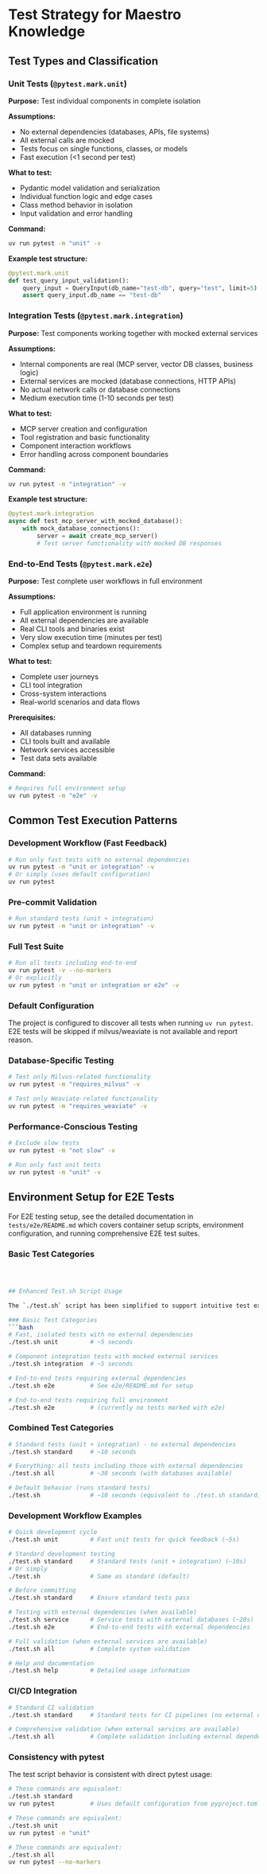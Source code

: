 # Test Strategy for Maestro Knowledge

## Test Types and Classification

### Unit Tests (`@pytest.mark.unit`)

**Purpose:** Test individual components in complete isolation

**Assumptions:**
- No external dependencies (databases, APIs, file systems)
- All external calls are mocked
- Tests focus on single functions, classes, or models
- Fast execution (<1 second per test)

**What to test:**
- Pydantic model validation and serialization
- Individual function logic and edge cases
- Class method behavior in isolation
- Input validation and error handling

**Command:**
```bash
uv run pytest -m "unit" -v
```

**Example test structure:**
```python
@pytest.mark.unit
def test_query_input_validation():
    query_input = QueryInput(db_name="test-db", query="test", limit=5)
    assert query_input.db_name == "test-db"
```

### Integration Tests (`@pytest.mark.integration`)

**Purpose:** Test components working together with mocked external services

**Assumptions:**
- Internal components are real (MCP server, vector DB classes, business logic)
- External services are mocked (database connections, HTTP APIs)
- No actual network calls or database connections
- Medium execution time (1-10 seconds per test)

**What to test:**
- MCP server creation and configuration
- Tool registration and basic functionality
- Component interaction workflows
- Error handling across component boundaries

**Command:**
```bash
uv run pytest -m "integration" -v
```

**Example test structure:**
```python
@pytest.mark.integration
async def test_mcp_server_with_mocked_database():
    with mock_database_connections():
        server = await create_mcp_server()
        # Test server functionality with mocked DB responses
```



### End-to-End Tests (`@pytest.mark.e2e`)

**Purpose:** Test complete user workflows in full environment

**Assumptions:**
- Full application environment is running
- All external dependencies are available
- Real CLI tools and binaries exist
- Very slow execution time (minutes per test)
- Complex setup and teardown requirements

**What to test:**
- Complete user journeys
- CLI tool integration
- Cross-system interactions
- Real-world scenarios and data flows

**Prerequisites:**
- All databases running
- CLI tools built and available
- Network services accessible
- Test data sets available

**Command:**
```bash
# Requires full environment setup
uv run pytest -m "e2e" -v
```

## Common Test Execution Patterns

### Development Workflow (Fast Feedback)
```bash
# Run only fast tests with no external dependencies
uv run pytest -m "unit or integration" -v
# Or simply (uses default configuration)
uv run pytest
```

### Pre-commit Validation
```bash
# Run standard tests (unit + integration)
uv run pytest -m "unit or integration" -v
```

### Full Test Suite
```bash
# Run all tests including end-to-end
uv run pytest -v --no-markers
# Or explicitly
uv run pytest -m "unit or integration or e2e" -v
```

### Default Configuration
The project is configured to discover all tests when running `uv run pytest`. E2E tests will be skipped if milvus/weaviate is not available and report reason.

### Database-Specific Testing
```bash
# Test only Milvus-related functionality
uv run pytest -m "requires_milvus" -v

# Test only Weaviate-related functionality
uv run pytest -m "requires_weaviate" -v
```

### Performance-Conscious Testing
```bash
# Exclude slow tests
uv run pytest -m "not slow" -v

# Run only fast unit tests
uv run pytest -m "unit" -v
```

## Environment Setup for E2E Tests

For E2E testing setup, see the detailed documentation in `tests/e2e/README.md` which covers container setup scripts, environment configuration, and running comprehensive E2E test suites.

### Basic Test Categories

```bash



## Enhanced Test.sh Script Usage

The `./test.sh` script has been simplified to support intuitive test execution:

### Basic Test Categories
```bash
# Fast, isolated tests with no external dependencies
./test.sh unit         # ~5 seconds

# Component integration tests with mocked external services
./test.sh integration  # ~5 seconds

# End-to-end tests requiring external dependencies  
./test.sh e2e          # See e2e/README.md for setup

# End-to-end tests requiring full environment
./test.sh e2e          # (currently no tests marked with e2e)
```

### Combined Test Categories

```bash
# Standard tests (unit + integration) - no external dependencies
./test.sh standard     # ~10 seconds

# Everything: all tests including those with external dependencies
./test.sh all          # ~30 seconds (with databases available)

# Default behavior (runs standard tests)
./test.sh              # ~10 seconds (equivalent to ./test.sh standard)
```

### Development Workflow Examples

```bash
# Quick development cycle
./test.sh unit         # Fast unit tests for quick feedback (~5s)

# Standard development testing
./test.sh standard     # Standard tests (unit + integration) (~10s)
# Or simply
./test.sh              # Same as standard (default)

# Before committing
./test.sh standard     # Ensure standard tests pass

# Testing with external dependencies (when available)
./test.sh service      # Service tests with external databases (~20s)
./test.sh e2e          # End-to-end tests with external dependencies

# Full validation (when external services are available)
./test.sh all          # Complete system validation

# Help and documentation
./test.sh help         # Detailed usage information
```

### CI/CD Integration

```bash
# Standard CI validation
./test.sh standard     # Standard tests for CI pipelines (no external deps)

# Comprehensive validation (when external services are available)
./test.sh all          # Complete validation including external dependencies
```

### Consistency with pytest

The test script behavior is consistent with direct pytest usage:

```bash
# These commands are equivalent:
./test.sh standard
uv run pytest          # Uses default configuration from pyproject.toml

# These commands are equivalent:
./test.sh unit
uv run pytest -m "unit"

# These commands are equivalent:
./test.sh all
uv run pytest --no-markers
```

